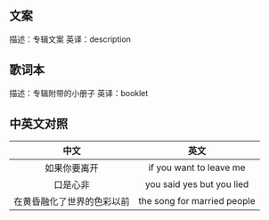 ## 文案

描述：专辑文案
英译：description

## 歌词本

描述：专辑附带的小册子
英译：booklet

## 中英文对照

|            中文            |            英文             |
| :------------------------: | :-------------------------: |
|        如果你要离开        |   if you want to leave me   |
|          口是心非          |  you said yes but you lied  |
| 在黄昏融化了世界的色彩以前 | the song for married people |

